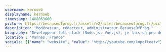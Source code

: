 ```yaml
---
username: kernoeb
displayname: kernoeb
timestamp: 1488063600
picture: https://becauseofprog.fr/assets/v2/sites/becauseofprog.fr/pictures/kernoeb.jpg
description: "Modérateur, rédacteur, administrateur BecauseOfProg."
biography: "Développeur full-stack (Node.js, Vue.js), je fais un peu de musique et de cyber aussi :)"
location : "Vannes, France"
socials: [{"name": "website", "value": "http://youtube.com/kopofteatv"}, {"name": "twitter", "value": "@kernoeb"}, {"name": "github", "value": "kernoeb"}]
---
```


